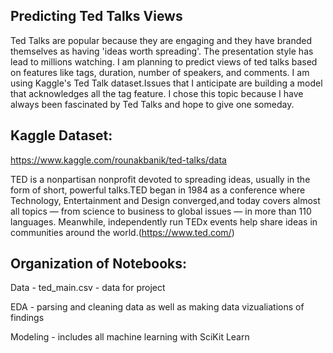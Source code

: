## Predicting Ted Talks Views	

Ted Talks are popular because they are engaging and they have branded themselves as having 'ideas worth spreading'.
The presentation style has lead to millions watching.
I am planning to predict views of ted talks based on features like tags, duration, number of speakers, and comments.
I am using Kaggle's Ted Talk dataset.Issues that I anticipate are building a model that acknowledges all the tag feature.
I chose this topic because I have always been fascinated by Ted Talks and hope to give one someday.

## Kaggle Dataset: 
https://www.kaggle.com/rounakbanik/ted-talks/data 

TED is a nonpartisan nonprofit devoted to spreading ideas,
usually in the form of short, powerful talks.TED began in 1984 as a conference where Technology, Entertainment and Design converged,and today covers almost all topics — from science to business to global issues — in more than 110 languages. Meanwhile, independently run TEDx events help share ideas in communities around the world.(https://www.ted.com/)

## Organization of Notebooks:
Data - ted_main.csv - data for project 

EDA - parsing and cleaning data as well as making data vizualiations of findings

Modeling - includes all machine learning with SciKit Learn




